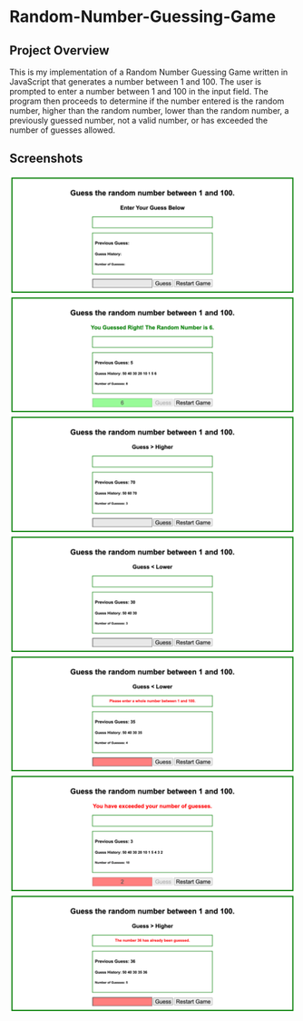# Random-Number-Guessing-Game

## Project Overview

This is my implementation of a Random Number Guessing Game written in JavaScript that generates a number between 1 and 100.  The user is prompted to enter a number between 1 and 100 in the input field. The program then proceeds to determine if the number entered is the random number, higher than the random number, lower than the random number, a previously guessed number, not a valid number, or has exceeded the number of guesses allowed.

## Screenshots

<img src="screenshots/startscreen.png">
<img src="screenshots/guessedright.png">
<img src="screenshots/guesshigher.png">
<img src="screenshots/guesslower.png">
<img src="screenshots/wholenumber.png">
<img src="screenshots/exceededguesses.png">
<img src="screenshots/previouslyguessed.png">
